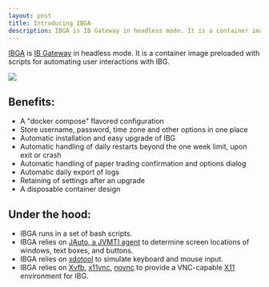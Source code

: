 ```yaml
---
layout: post
title: Introducing IBGA
description: IBGA is IB Gateway in headless mode. It is a container image preloaded with scripts for automating user interactions with IBG.
---
```


<a href="https://heshiming.github.io/ibga/" target="_blank">IBGA</a> is <a href="https://www.interactivebrokers.com/en/trading/ibgateway-latest.php" target="_blank">IB Gateway</a> in headless mode. It is a container image preloaded with scripts for automating user interactions with IBG.

<img src="https://heshiming.github.io/ibga/images/ibga-video.gif">

## Benefits:

* A "docker compose" flavored configuration
* Store username, password, time zone and other options in one place
* Automatic installation and easy upgrade of IBG
* Automatic handling of daily restarts beyond the one week limit, upon exit or crash
* Automatic handling of paper trading confirmation and options dialog
* Automatic daily export of logs
* Retaining of settings after an upgrade
* A disposable container design

## Under the hood:
* IBGA runs in a set of bash scripts.
* IBGA relies on <a href="https://heshiming.github.io/jauto/" target="_blank">JAuto, a JVMTI agent</a> to determine screen locations of windows, text boxes, and buttons.
* IBGA relies on <a href="https://github.com/jordansissel/xdotool" target="_blank">xdotool</a> to simulate keyboard and mouse input.
* IBGA relies on <a href="https://en.wikipedia.org/wiki/Xvfb" target="_blank">Xvfb</a>, <a href="https://github.com/LibVNC/x11vnc" target="_blank">x11vnc</a>, <a href="https://novnc.com/" target="_blank">novnc</a> to provide a VNC-capable <a href="https://en.wikipedia.org/wiki/X_Window_System" target="_blank">X11</a> environment for IBG.
